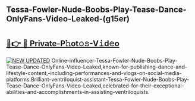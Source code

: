 ## Tessa-Fowler-Nude-Boobs-Play-Tease-Dance-OnlyFans-Video-Leaked-(g15er)


# <h2><a href="https://mediaupload.pro?-19M">🔗👉 🔴 Private-P𝚑ot𝚘𝚜-V𝚒d𝚎o</a></h2>

[![NEW UPDATED](https://i.imgur.com/0qMVB7G.gif)](https://mediaupload.pro?-19M)
Online-influencer-Tessa-Fowler-Nude-Boobs-Play-Tease-Dance-OnlyFans-Video-Leaked,known-for-publishing-dance-and-lifestyle-content,-including-performances-and-vlogs-on-social-media-platforms.Brilliant-ventriloquist-assistant-Tessa-Fowler-Nude-Boobs-Play-Tease-Dance-OnlyFans-Video-Leaked,celebrated-for-their-exceptional-abilities-and-accomplishments-in-assisting-ventriloquists.  